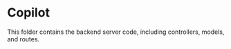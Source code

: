 # Copilot

This folder contains the backend server code, including controllers, models, and routes.
